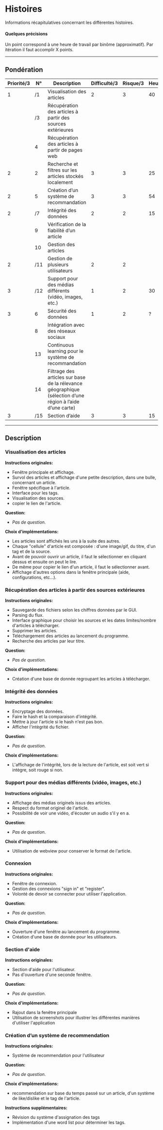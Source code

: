 # Histoires
Informations récapitulatives concernant les différentes histoires.

#### Quelques précisions
Un point correspond à une heure de travail par binôme (approximatif). Par itération il faut accomplir X points.

----------------------


## Pondération

| Priorité/3 | N° | Description | Difficulté/3 | Risque/3 | Heures/? | Points |
| ------ | ------ | ------ | ------ | ------ | ------ | ------ |
| 1 | /1 | Visualisation des articles | 2 | 3 | 40 | 24 |
|   | /3 | Récupération des articles à partir des sources extérieures |  |  |  | 30 |
|   | 4 | Récupération des articles à partir de pages web |  |  |  | 34 |
| 2 | 2 | Recherche et filtres sur les articles stockés localement | 3 | 3 | 25 | 24 |
| 2 | 5 | Création d’un système de recommandation | 3 | 3 | 54 | 55 |
| 2 | /7 | Intégrité des données | 2 | 2 | 15 | 16 |
|   | 9 | Vérification de la fiabilité d’un article |  |  |  | 40 |
|   |10 | Gestion des articles |  |  |  | 36 + 19 |
| 2 |/11 | Gestion de plusieurs utilisateurs | 2 | 2 |  | 20 |
| 3 |/12 | Support pour des médias différents (vidéo, images, etc.) | 1 | 2 | 30 | 40 |
| 3 | 6 | Sécurité des données | 1 | 2 | ? | 30 |
|   | 8 | Intégration avec des réseaux sociaux |  |  |  | 54 |
|   |13 | Continuous learning pour le système de recommandation |  |  |  | 50 + 30 |
|   |14 | Filtrage des articles sur base de la rélevance géographique (sélection d’une région à l’aide d’une carte)|  |  |  | 60 |
| 3 |/15 | Section d’aide | 3 | 3 | 15 | 20 |

----------------------


## Description

### Visualisation des articles

**Instructions originales:**           
- Fenêtre principale et affichage.
- Survol des articles et affichage d'une petite description, dans une bulle, concernant un article.
- Fenêtre spécifique à l'article.
- Interface pour les tags.
- Visualisation des sources. 
- copier le lien de l'article.

**Question:**       
- _Pas de question._

**Choix d'implémentations:**
- Les articles sont affichés les uns à la suite des autres.
- Chaque "cellule" d'article est composée : d'une image/gif, du titre, d'un tag et de la source.
- Avant de pouvoir ouvrir un article, il faut le sélectionner en cliquant dessus et ensuite on peut le lire.
- De même pour copier le lien d'un article, il faut le sélectionner avant.
- Affichage d'autres options dans la fenêtre principale (aide, configurations, etc...).

### Récupération des articles à partir des sources extérieures

**Instructions originales:**           
- Sauvegarde des fichiers selon les chiffres données par le GUI.
- Parsing du flux.
- Interface graphique pour choisir les sources et les dates limites/nombre d'articles à télécharger.
- Supprimer les articles.
- Téléchargement des articles au lancement du programme.
- Recherche des articles par leur titre.

**Question:**   
- _Pas de question._    

**Choix d'implémentations:**
- Création d'une base de donnée regroupant les articles à télécharger.


### Intégrité des données

**Instructions originales:**       
- Encryptage des données.    
- Faire le hash et la comparaison d'intégrité.
- Mettre à jour l'article si le hash n'est pas bon.
- Afficher l'intègrité du fichier.

**Question:** 
- _Pas de question._

**Choix d'implémentations:**
- L'affichage de l'intégrité, lors de la lecture de l'article, est soit vert si intègre, soit rouge si non.


### Support pour des médias différents (vidéo, images, etc.)

**Instructions originales:**       
- Affichage des médias originels issus des articles.
- Respect du format originel de l'article.
- Possibilité de voir une vidéo, d'écouter un audio s'il y en a.

**Question:** 
- _Pas de question._

**Choix d'implémentations:**
- Utilisation de webview pour conserver le format de l'article.

### Connexion

**Instructions originales:**     
- Fenêtre de connexion.
- Gestion des connexions "sign in" et "register".
- Volonté de devoir se connecter pour utiliser l'application.

**Question:** 
- _Pas de question._

**Choix d'implémentations:**
- Ouverture d'une fenêtre au lancement du programme.
- Création d'une base de donnée pour les utilisateurs.


### Section d'aide

**Instructions originales:**       
- Section d'aide pour l'utilisateur.
- Pas d'ouverture d'une seconde fenêtre.

**Question:** 
- _Pas de question._

**Choix d'implémentations:**
- Rajout dans la fenêtre principale
- Utilisation de screenshots pour illustrer les différentes manières d'utiliser l'application

### Création d’un système de recommendation

**Instructions originales:**       
- Système de recommendation pour l'utilisateur

**Question:** 
- _Pas de question._

**Choix d'implémentations:**
- recommendation sur base du temps passé sur un article, d'un système de like/dislike et le tag de l'article.

**Instructions supplémentaires:**
- Révision du système d'assignation des tags
- Implémentation d'une word list pour déterminer les tags.